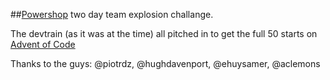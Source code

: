 ##[Powershop](http://powershop.co.nz) two day team explosion challange.

The devtrain (as it was at the time) all pitched in to get the full 50 starts on [Advent of Code](http://adventofcode.com/)

Thanks to the guys: @piotrdz, @hughdavenport, @ehuysamer, @aclemons
